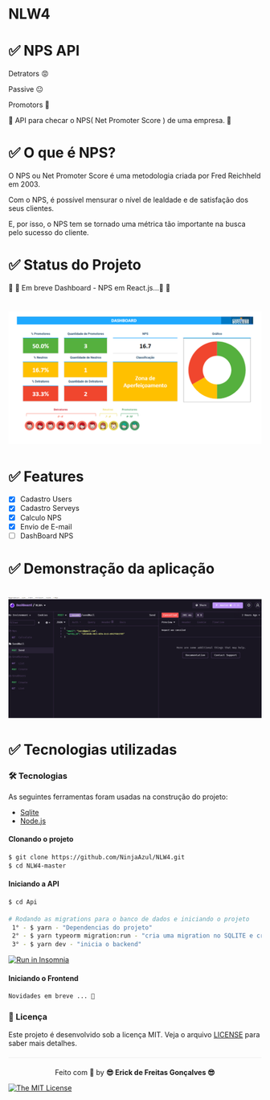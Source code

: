 
# NLW4


 # ✅ NPS API 
 
   Detrators 😡
   
   Passive   😐
   
   Promotors 🤩
 
   🚀 API para checar o NPS( Net Promoter Score ) de uma empresa. 🚀
   
 # ✅  O que é NPS?
 
 
O NPS ou Net Promoter Score é uma metodologia criada por Fred Reichheld em 2003.

Com o NPS, é possível mensurar o nível de lealdade e de satisfação dos seus clientes.

E, por isso, o NPS tem se tornado uma métrica tão importante na busca pelo sucesso do cliente.
   

# ✅ Status do Projeto


🚧  🚀 Em breve Dashboard - NPS em React.js...🚀  🚧

<h1 align="center">
  <img src=Api/public/NPSDashBoard.png />
</h1>


#  ✅ Features

- [x] Cadastro Users
- [x] Cadastro Serveys
- [x] Calculo NPS
- [x] Envio de E-mail  
- [ ] DashBoard NPS 

# ✅ Demonstração da aplicação

<h1 align="center">
  <img src=Api/public/AppNpsDemo.gif />
</h1>


# ✅ Tecnologias utilizadas

### 🛠 Tecnologias

As seguintes ferramentas foram usadas na construção do projeto:

- [Sqlite](https://www.sqlite.org/index.html)
- [Node.js](https://nodejs.org/en/)


<Div style{alingnItems: 'center'}> 

</Div>


#### Clonando o projeto
```sh
$ git clone https://github.com/NinjaAzul/NLW4.git
$ cd NLW4-master
```
#### Iniciando a API
```sh
$ cd Api

# Rodando as migrations para o banco de dados e iniciando o projeto
 1° - $ yarn - "Dependencias do projeto"
 2° - $ yarn typeorm migration:run - "cria uma migration no SQLITE e cria as tabelas no banco"
 3° - $ yarn dev - "inicia o backend" 
```

<a href="https://insomnia.rest/run/?label=NLW%20-%20NPS%20API&uri=https%3A%2F%2Fraw.githubusercontent.com%2FNinjaAzul%2FNLW4%2Fmaster%2FApi%2Fpublic%2FNLW4.json" target="_blank"><img src="https://insomnia.rest/images/run.svg" alt="Run in Insomnia"></a>

#### Iniciando o Frontend
```sh
Novidades em breve ... 🚀
```


### :memo: Licença

Este projeto é desenvolvido sob a licença MIT. Veja o arquivo [LICENSE](LICENSE.md) para saber mais detalhes.

<p align="center" style="margin-top: 20px; border-top: 1px solid #eee; padding-top: 20px;">Feito com 💙 by <strong>  😎 Erick de Freitas Gonçalves 😎 </strong> </p>

 
[![The MIT License](https://img.shields.io/badge/license-MIT-green.svg?style=flat-square)](http://github.com/jvictorfarias/gobarber/LICENSE.md)
